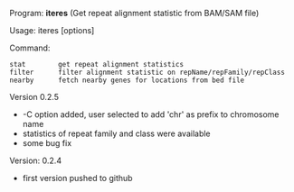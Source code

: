 Program: **iteres** (Get repeat alignment statistic from BAM/SAM file)

Usage:   iteres <command> [options]

Command: 

    stat        get repeat alignment statistics
    filter      filter alignment statistic on repName/repFamily/repClass
    nearby      fetch nearby genes for locations from bed file

Version 0.2.5
  * -C option added, user selected to add 'chr' as prefix to chromosome name
  * statistics of repeat family and class were available
  * some bug fix

Version: 0.2.4
  * first version pushed to github
